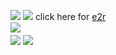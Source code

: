 ![](https://i.postimg.cc/cJKV6Yd9/Untitled2020-20240903195450.png)
![](https://i.postimg.cc/qBjd72nr/Untitled2022-20240903204426.png)
 click here for [e2r](https://rentry.co/bedoe2r)  　  　  　  　 　  　   　  　  　  　  　    　  　  　  　  　  　  　  　  　  　  　  　  　  　  　  　  　  　  　  　  　  　  　  　  　  　  　![](https://i.postimg.cc/QNmJLXz4/Untitled2023-20240903212758.png)  　  　  　  　  　  　  　  　  　  　  　  　  　  　  　  　  　  　  　  　  　  　  　  　  　  　  　  　  　  　  　  　  　  　  　  　  　  　  　  　  　  　  　  　  　  　  　  　  　  　  　  　  　  　  　  　  　  　  　  　  　  　  　  　  　  　  　  　  　  　  　  　  　  　  　  　  　  　  　  　  　  　  　  　  　  　  　  　  　
![](https://i.postimg.cc/t4n15Sk9/IMG-6510.gif)
![](https://i.postimg.cc/3xwM5VVH/Untitled2020-20240903195446.png)
